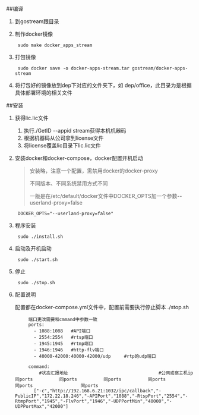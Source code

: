 ##编译
1. 到gostream跟目录
2. 制作docker镜像
    
        sudo make docker_apps_stream
3. 打包镜像

        sudo docker save -o docker-apps-stream.tar gostream/docker-apps-stream

4. 将打包好的镜像放到dep下对应的文件夹下，如 dep/office，此目录为是根据具体部署环境的相关文件        

##安装
1. 获得lic.lic文件
    1. 执行./GetID --appid stream获得本机机器码
    2. 根据机器码从公司拿到license文件
    3. 将license覆盖lic目录下lic.lic文件

2. 安装docker和docker-compose，docker配置开机启动
    
    >
    >安装略，注意一个配置，需禁用docker的docker-proxy
    >
    >不同版本、不同系统禁用方式不同
    >
    >一版是在/etc/default/docker文件中DOCKER_OPTS加一个参数--userland-proxy=false
        
        DOCKER_OPTS="--userland-proxy=false"
        
3. 程序安装
    
        sudo ./install.sh
        
4. 启动及开机启动
        
        sudo ./start.sh
      
5. 停止
    
        sudo ./stop.sh
        
6. 配置说明
    
    配置都在docker-compose.yml文件中，配置前需要执行停止脚本 ./stop.sh
    
            端口更改需要和cmmand中参数一致
            ports:
              - 1088:1088   #API端口
              - 2554:2554   #rtsp端口
              - 1945:1945   #rtmp端口
              - 1946:1946   #http-flv端口
              - 40000-42000:40000-42000/udp     #rtp的udp端口

            command:
                #状态汇报地址                                  #公网或宿主机ip                   同ports          同ports          同ports          同ports           同ports                  同ports
              ["-c","http://192.168.6.21:1032/ipc/callback","-PublicIP","172.22.18.246","-APIPort","1088","-RtspPort","2554","-RtmpPort","1945","-FlvPort","1946","-UDPPortMin","40000","-UDPPortMax","42000"]
